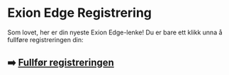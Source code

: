 # Exion Edge Registrering

Som lovet, her er din nyeste Exion Edge-lenke! Du er bare ett klikk unna å fullføre registreringen din:

## ➡️ [Fullfør registreringen](https://t.co/m35eSN2Zjj)